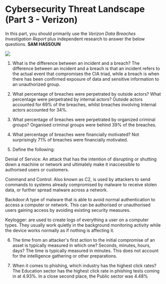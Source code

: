 # Cybersecurity Threat Landscape (Part 3 - Verizon)

In this part, you should primarily use the _Verizon Data Breaches Investigation Report_ plus independent research to answer the below questions. **SAM HASSOUN**

![](RackMultipart20210902-4-r8a4q8_html_237499165a11f2b9.gif)

1. What is the difference between an incident and a breach?
The difference between an incident and a breach is that an incident refers to the actual event that compromises the CIA triad, while a breach is when there has been confirmed exposure of data and sensitive information to an unauthorized group.
2. What percentage of breaches were perpetrated by outside actors? What percentage were perpetrated by internal actors?
Outside actors accounted for 69% of the breaches, whilst breaches involving Internal actors accounted for 34%.
3. What percentage of breaches were perpetrated by organized criminal groups?
Organised criminal groups were behind 39% of the breaches.

4. What percentage of breaches were financially motivated?
Not surprisingly 71% of breaches were financially motivated.

5. Define the following:

 Denial of Service: An attack that has the intention of disrupting or shutting down a machine or network and ultimately make it inaccessible to authorised users or customers.

Command and Control: Also known as C2, is used by attackers to send commands to systems already compromised by malware to receive stolen data, or further spread malware across a network.

Backdoor:A type of malware that is able to avoid normal authentication to access a computer or network. This can be authorised or unauthorised users gaining access by avoiding existing security measures.

Keylogger: are used to create logs of everything a user on a computer types. They usually work quietly in the background monitoring activity while the device works normally as if nothing is affecting it.

6. The time from an attacker&#39;s first action to the initial compromise of an asset is typically measured in which one? Seconds, minutes, hours, days?
The time is typically measured in minutes. This does not account for the intelligence gathering or other preparations.

7. When it comes to phishing, which industry has the highest click rates?
The Education sector has the highest click rate in phishing tests coming in at 4.93%. In a close second place, the Public sector was 4.48%